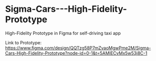# Sigma-Cars---High-Fidelity-Prototype
High-Fidelity Prototype in Figma for self-driving taxi app 

Link to Prototype: https://www.figma.com/design/QQTzg58P7mZvaoMgwPme2M/Sigma-Cars-High-Fidelity-Prototype?node-id=0-1&t=5AMIECvMx5w53j8C-1
